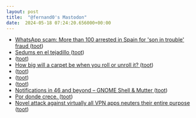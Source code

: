 ```yaml
---
layout: post
title:  "@fernand0's Mastodon"
date:  2024-05-18 07:24:20.656000+00:00
---
```

*  [WhatsApp scam: More than 100 arrested in Spain for 'son in trouble' fraud ](https://www.bbc.co.uk/news/world-europe-6893121) ([toot](https://mastodon.social/@fernand0/112460894086805960))
*  [Sedums en el tejadillo ](https://www.flickr.com/photos/fernand0/53684377699) ([toot](https://mastodon.social/@fernand0/112460862557498822))
*  [ ](https://mastodon.social/users/fernand0/statuses/112460454527675175/activity) ([toot](https://mastodon.social/users/fernand0/statuses/112460454527675175/activity))
*  [How big will a carpet be when you roll or unroll it? ](https://www.johndcook.com/blog/2024/04/18/carpet-roll) ([toot](https://mastodon.social/@fernand0/112459579694229342))
*  [ ](https://mastodon.bofhers.es/@Sinner) ([toot](https://mastodon.social/@fernand0/112457686530507869))
*  [ ](https://mastodon.social/@imobachgs) ([toot](https://mastodon.social/@fernand0/112457685555724796))
*  [ ](https://mastodon.social/users/fernand0/statuses/112457684293507843/activity) ([toot](https://mastodon.social/users/fernand0/statuses/112457684293507843/activity))
*  [Notifications in 46 and beyond – GNOME Shell & Mutter ](https://blogs.gnome.org/shell-dev/2024/04/23/notifications-46-and-beyond) ([toot](https://mastodon.social/@fernand0/112457583357795271))
*  [Por donde crece. ](https://avecesunafoto.wordpress.com/2024/05/17/por-donde-crece) ([toot](https://mastodon.social/@fernand0/112457532408888967))
*  [Novel attack against virtually all VPN apps neuters their entire purpose ](https://arstechnica.com/security/2024/05/novel-attack-against-virtually-all-vpn-apps-neuters-their-entire-purpose) ([toot](https://mastodon.social/@fernand0/112457350511600890))
